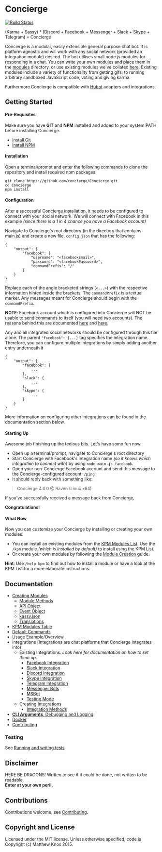 # Concierge
[![Build Status](https://travis-ci.org/concierge/Concierge.png)](https://travis-ci.org/concierge/Concierge)

(Karma + Sassy) * (Discord + Facebook + Messenger + Slack + Skype + Telegram) = Concierge


Concierge is a modular, easily extensible general purpose chat bot. It is platform agnostic and will work with any social network (provided an integration module) desired. The bot utilises small node.js modules for responding in a chat.
You can write your own modules and place them in the [modules](https://github.com/concierge/Concierge/tree/master/modules) directory, or use existing modules we've collated [here](https://github.com/concierge/Concierge/wiki/KPM-Table). Existing modules include a variety of functionality from getting gifs,  to running arbitrary sandboxed JavaScript code, voting and giving karma.

Furthermore Concierge is compatible with [Hubot](https://github.com/github/hubot) adapters and integrations.

## Getting Started

#### Pre-Requisites
Make sure you have **GIT** and **NPM** installed and added to your system PATH before installing Concierge.
- [Install Git](https://git-scm.com/book/en/v2/Getting-Started-Installing-Git)
- [Install NPM](https://nodejs.org/en/download/)

#### Installation
Open a terminal/prompt and enter the following commands to clone the repository and install required npm packages:
```
git clone https://github.com/concierge/Concierge.git
cd Concierge
npm install
```

#### Configuration
After a successful Concierge installation, it needs to be configured to connect with your social network.
We will connect with Facebook in this example *(since there is a 1 in 4 chance you have a Facebook account)*

Navigate to Concierge's root directory (in the directory that contains main.js) and create a new file, `config.json` that has the following:
```
{
    "output": {
        "facebook": {
            "username": "<facebookEmail>",
            "password": "<facebookPassword>",
            "commandPrefix": "/"
        }
    }
}
```
Replace each of the angle bracketed strings (`<...>`) with the respective information hinted inside the brackets. The `commandPrefix` is a textual marker. Any messages meant for Concierge should begin with the `commandPrefix`.

**NOTE**: Facebook account which is configured into Concierge will NOT be usable to send commands to itself (you will need two accounts). The reasons behind this are documented [here](https://github.com/concierge/Concierge/issues/77#issuecomment-209161404) and [here](https://github.com/concierge/Concierge/issues/77#issuecomment-181676118).

Any and all integrated social networks should be configured through this file alone. The parent `"facebook": {...}` tag specifies the integration name. Therefore, you can configure multiple integrations by simply adding another entry underneath it
```
{
    "output": {
        "facebook": {
            ...
        },
		"slack": {
            ...
        },
		"skype": {
            ...
        }
    }
}
```
More information on configuring other integrations can be found in the documentation section below.

#### Starting Up
Awesome job finishing up the tedious bits. Let's have some fun now.
- Open up a terminal/prompt, navigate to Concierge's root directory
- Start Concierge with Facebook's integration name *(so it knows which integration to connect with)* by using `node main.js facebook`.
- Open your non-Concierge Facebook account and send this message to the Concierge-configured account: `/ping`
- It should reply back with something like:

> Concierge 4.0.0 @ Raven (Linux x64)

If you've successfully received a message back from Concierge,

**Congratulations!**

#### What Now
Now you can customize your Concierge by installing or creating your own modules.

- You can install an existing modules from the [KPM Modules List](https://github.com/concierge/Concierge/wiki/KPM-Table). Use the `/kpm` module *(which is installed by default)* to install using the KPM List.
- Or create your own modules by following the [ Module Creation](doc/ModuleCreation.md) guide.

**Hint**: Use `/help kpm` to find out how to install a module or have a look at the KPM List for a more elaborate instructions.

## Documentation
- [Creating Modules](doc/ModuleCreation.md)
	- [Module Methods](doc/api/Module.md)
	- [API Object](doc/api/Api.md)
	- [Event Object](doc/api/Event.md)
	- [kassy.json](doc/api/Kassy.json.md)
	- [Translations](doc/api/Translation.md)
- [KPM Modules Table](https://github.com/concierge/Concierge/wiki/KPM-Table)
- [Default Commands](doc/DefaultCommands.md)
- [Usage Example/Overview](https://github.com/concierge/Concierge/issues/77#issuecomment-181676118)
- Integrations (Integrations are chat platforms that Concierge integrates into)
	- Existing Integrations. *Look here for documentation on how to set them up.*
		- [Facebook Integration](doc/integrations/Facebook.md)
		- [Slack Integration](doc/integrations/Slack.md)
		- [Discord Integration](doc/integrations/Discord.md)
		- [Skype Integration](doc/integrations/Skype.md)
		- [Telegram Integration](doc/integrations/Telegram.md)
		- [Messenger Bots](doc/integrations/Messenger.md)
 		- [MSBot](doc/integrations/MSBot.md)
 		- [Testing Mode](doc/integrations/Testing.md)
	- [Creating Integrations](doc/IntegrationCreation.md)
		- [Integration Methods](doc/api/Integration.md)
- [**CLI Arguments**, Debugging and Logging](doc/DebuggingAndLogging.md)
- [Docker](doc/Docker.md)
- [Contributing](doc/Contributing.md)

### Testing
See [Running and writing tests](doc/Testing.md)

## Disclaimer
HERE BE DRAGONS!
Written to see if it could be done, not written to be readable.<br><b>Enter at your own peril.</b>

## Contributions
Contributions welcome, see [Contributing](doc/Contributing.md).

## Copyright and License
Licensed under the MIT license. Unless otherwise specified, code is Copyright (c) Matthew Knox 2015.
